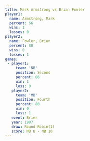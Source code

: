 ```yaml
---
title: Mark Armstrong vs Brian Fowler
player1:               
  name: Armstrong, Mark
  percent: 66          
  wins: 1              
  losses: 0            
player2:               
  name: Fowler, Brian  
  percent: 80          
  wins: 0              
  losses: 1            
games:
 - player1:          
     team: 'NB'      
     position: Second
     percent: 66     
     win: 1          
     loss: 0         
   player2:          
     team: 'MB'      
     position: Fourth
     percent: 80     
     win: 0          
     loss: 1         
   event: Brier        
   year: 1987          
   draw: Round Robin(1)
   score: MB 8 - NB 10 
---
```

